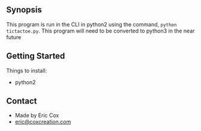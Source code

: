 ## Synopsis

This program is run in the CLI in python2 using the command, `python tictactoe.py`. This program will need to be
converted to python3 in the near future

## Getting Started

Things to install:
* python2

## Contact

* Made by Eric Cox
* eric@coxcreation.com